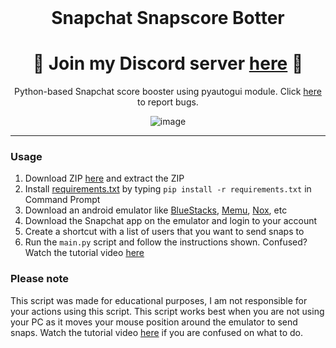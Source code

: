 <br/>
<div align="center">
  
  # Snapchat Snapscore Botter
  
<h1>
🌟 Join my Discord server <a href="https://discord.gg/NrnKpUYjWR">here</a> 🌟
</h1>
  
  Python-based Snapchat score booster using pyautogui module. Click <a href="https://github.com/useragents/Snapchat-Snapscore-Botter/issues">here</a> to report bugs.
  
  ![image](https://user-images.githubusercontent.com/103281345/162591882-3a211ead-0f10-4ba1-bdcc-8f2186294377.png)


  
</div>

--------------------------------------

### Usage


1. Download ZIP <a href="https://github.com/useragents/Snapchat-Snapscore-Botter/archive/refs/heads/main.zip">here</a> and extract the ZIP
2. Install <a href="https://github.com/useragents/Snapchat-Snapscore-Botter/blob/main/requirements.txt">requirements.txt</a> by typing `pip install -r requirements.txt` in Command Prompt
3. Download an android emulator like <a href="https://www.bluestacks.com/">BlueStacks</a>, <a href="https://www.memuplay.com/">Memu</a>, <a href="https://www.bignox.com/">Nox</a>, etc
4. Download the Snapchat app on the emulator and login to your account
5. Create a shortcut with a list of users that you want to send snaps to
6. Run the `main.py` script and follow the instructions shown. Confused? Watch the tutorial video <a href="https://www.youtube.com/watch?v=-ZVj913gJ_k">here</a>

### Please note

This script was made for educational purposes, I am not responsible for your actions using this script.
This script works best when you are not using your PC as it moves your mouse position around the emulator to send snaps.
Watch the tutorial video <a href="https://www.youtube.com/watch?v=-ZVj913gJ_k">here</a> if you are confused on what to do.
